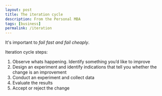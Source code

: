 ```yaml
---
layout: post
title: The iteration cycle
description: From the Personal MBA
tags: [business]
permalink: /iteration
---
```


It's important to *fail fast and fail cheaply*.

Iteration cycle steps:

1. Observe whats happening. Identify something you’d like to improve
2. Design an experiment and identify indications that tell you whether the change is an improvement
3. Conduct an experiment and collect data
4. Evaluate the results
5. Accept or reject the change
